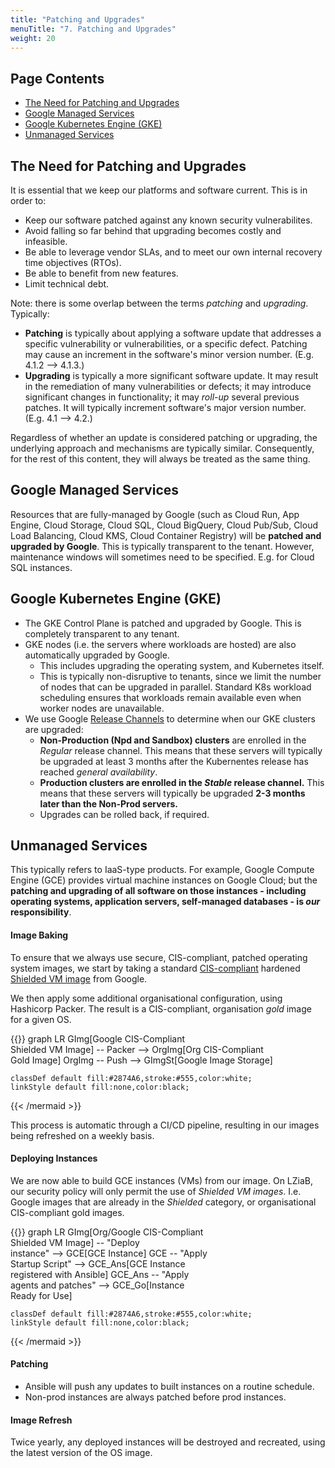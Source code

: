 ```yaml
---
title: "Patching and Upgrades"
menuTitle: "7. Patching and Upgrades"
weight: 20
---
```


## Page Contents

- [The Need for Patching and Upgrades](#the-need-for-patching-and-upgrades)
- [Google Managed Services](#google-managed-services)
- [Google Kubernetes Engine (GKE)](#google-kubernetes-engine-gke)
- [Unmanaged Services](#unmanaged-services)

## The Need for Patching and Upgrades

It is essential that we keep our platforms and software current. This is in order to:

- Keep our software patched against any known security vulnerabilites.
- Avoid falling so far behind that upgrading becomes costly and infeasible.
- Be able to leverage vendor SLAs, and to meet our own internal recovery time objectives (RTOs).
- Be able to benefit from new features.
- Limit technical debt.

Note: there is some overlap between the terms _patching_ and _upgrading_.  Typically:

- **Patching** is typically about applying a software update that addresses a specific vulnerability or vulnerabilities, or a specific defect. Patching may cause an increment in the software's minor version number. (E.g. 4.1.2 --> 4.1.3.)
- **Upgrading** is typically a more significant software update. It may result in the remediation of many vulnerabilities or defects; it may introduce significant changes in functionality; it may _roll-up_ several previous patches. It will typically increment software's major version number. (E.g. 4.1 --> 4.2.)

Regardless of whether an update is considered patching or upgrading, the underlying approach and mechanisms are typically similar. Consequently, for the rest of this content, they will always be treated as the same thing.

## Google Managed Services

Resources that are fully-managed by Google (such as Cloud Run, App Engine, Cloud Storage, Cloud SQL, Cloud BigQuery, Cloud Pub/Sub, Cloud Load Balancing, Cloud KMS, Cloud Container Registry) will be **patched and upgraded by Google**. This is typically transparent to the tenant. However, maintenance windows will sometimes need to be specified. E.g. for Cloud SQL instances.

## Google Kubernetes Engine (GKE)

- The GKE Control Plane is patched and upgraded by Google. This is completely transparent to any tenant.
- GKE nodes (i.e. the servers where workloads are hosted) are also automatically upgraded by Google.  
  - This includes upgrading the operating system, and Kubernetes itself.
  - This is typically non-disruptive to tenants, since we limit the number of nodes that can be upgraded in parallel. Standard K8s workload scheduling ensures that workloads remain available even when worker nodes are unavailable.
- We use Google [Release Channels](https://cloud.google.com/kubernetes-engine/docs/concepts/release-channels) to determine when our GKE clusters are upgraded:
  - **Non-Production (Npd and Sandbox) clusters** are enrolled in the _Regular_ release channel. This means that these servers will typically be upgraded at least 3 months after the Kubernentes release has reached _general availability_.
  - **Production clusters are enrolled in the _Stable_ release channel.** This means that these servers will typically be upgraded **2-3 months later than the Non-Prod servers.**
  - Upgrades can be rolled back, if required.

## Unmanaged Services

This typically refers to IaaS-type products. For example, Google Compute Engine (GCE) provides virtual machine instances on Google Cloud; but the **patching and upgrading of all software on those instances - including operating systems, application servers, self-managed databases - is _our_ responsibility**.

#### Image Baking

To ensure that we always use secure, CIS-compliant, patched operating system images, we start by taking a standard [CIS-compliant](https://cloud.google.com/container-optimized-os/docs/how-to/cis-compliance) hardened [Shielded VM image](https://cloud.google.com/compute/shielded-vm/docs/shielded-vm) from Google.

We then apply some additional organisational configuration, using Hashicorp Packer.  The result is a CIS-compliant, organisation _gold_ image for a given OS.

{{<mermaid align="left">}}
graph LR
    GImg[Google CIS-Compliant<br /> Shielded VM Image] -- Packer --> OrgImg[Org  CIS-Compliant<br />Gold Image]
    OrgImg -- Push --> GImgSt[Google Image Storage]

    classDef default fill:#2874A6,stroke:#555,color:white;    
    linkStyle default fill:none,color:black;
{{< /mermaid >}}

This process is automatic through a CI/CD pipeline, resulting in our images being refreshed on a weekly basis.

#### Deploying Instances

We are now able to build GCE instances (VMs) from our image.  On LZiaB, our security policy will only permit the use of _Shielded VM images_.  I.e. Google images that are already in the _Shielded_ category, or organisational CIS-compliant gold images.

{{<mermaid align="left">}}
graph LR
    GImg[Org/Google CIS-Compliant<br /> Shielded VM Image] -- "Deploy<br />instance" --> GCE[GCE Instance]
    GCE -- "Apply<br/> Startup Script" --> GCE_Ans[GCE Instance<br /> registered with Ansible]
    GCE_Ans -- "Apply<br/> agents and patches" --> GCE_Go[Instance<br />Ready for Use]

    classDef default fill:#2874A6,stroke:#555,color:white;    
    linkStyle default fill:none,color:black;
{{< /mermaid >}}

#### Patching

- Ansible will push any updates to built instances on a routine schedule.  
- Non-prod instances are always patched before prod instances.

#### Image Refresh

Twice yearly, any deployed instances will be destroyed and recreated, using the latest version of the OS image.